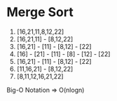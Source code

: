 # Merge Sort
1. [16,21,11,8,12,22]
2. [16,21,11] - [8,12,22]
3. [16,21] - [11] - [8,12] - [22]
4. [16] - [21] - [11] - [8] - [12] - [22]
5. [16,21] - [11] - [8,12] - [22]
6. [11,16,21] - [8,12,22]
7. [8,11,12,16,21,22]

Big-O Notation => O(nlogn)

